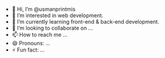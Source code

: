 - 👋 Hi, I’m @usmanprintmis
- 👀 I’m interested in web development.
- 🌱 I’m currently learning front-end & back-end development.
- 💞️ I’m looking to collaborate on ...
- 📫 How to reach me ...
- 😄 Pronouns: ...
- ⚡ Fun fact: ...

<!---
usmanprintmis/usmanprintmis is a ✨ special ✨ repository because its `README.md` (this file) appears on your GitHub profile.
You can click the Preview link to take a look at your changes.
--->
